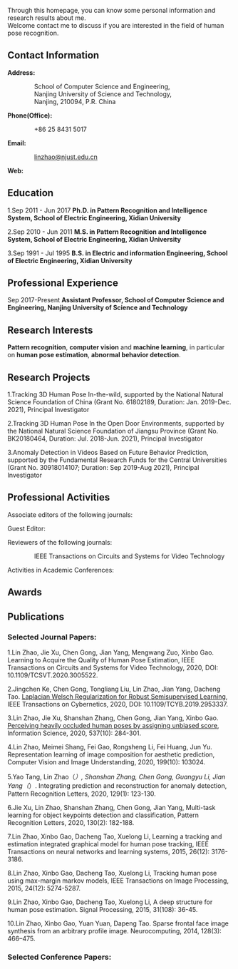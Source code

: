 
Through this homepage, you can know some personal information and research results about me.  
Welcome contact me to discuss if you are interested in the field of human pose recognition.

## Contact Information

**Address:**  
  
&ensp;&ensp;&ensp;&ensp;&ensp;&ensp;&ensp;&ensp;  School of Computer Science and Engineering,  
&ensp;&ensp;&ensp;&ensp;&ensp;&ensp;&ensp;&ensp; Nanjing University of Science and Technology,  
&ensp;&ensp;&ensp;&ensp;&ensp;&ensp;&ensp;&ensp; Nanjing, 210094, P.R. China
              
**Phone(Office):**  
  
&ensp;&ensp;&ensp;&ensp;&ensp;&ensp;&ensp;&ensp;  +86 25 8431 5017

**Email:**  
  
&ensp;&ensp;&ensp;&ensp;&ensp;&ensp;&ensp;&ensp;  linzhao@njust.edu.cn

**Web:**  

## Education
  
1.Sep 2011 - Jun 2017  **Ph.D. in Pattern Recognition and Intelligence System, School of Electric Engineering, Xidian University**
  
2.Sep 2010 - Jun 2011  **M.S. in Pattern Recognition and Intelligence System, School of Electric Engineering, Xidian University**
  
3.Sep 1991 - Jul 1995  **B.S. in Electric and information Engineering, School of Electric Engineering, Xidian University**

## Professional Experience

Sep 2017-Present     **Assistant Professor, School of Computer Science and Engineering, Nanjing University of Science and Technology**

## Research Interests

**Pattern recognition**, **computer vision** and **machine learning**, in particular on **human pose estimation**, **abnormal behavior detection**.

## Research Projects

1.Tracking 3D Human Pose In-the-wild, supported by the National Natural Science Foundation of China (Grant No. 61802189, Duration: Jan. 2019-Dec. 2021), Principal Investigator

2.Tracking 3D Human Pose In the Open Door Environments, supported by the National Natural Science Foundation of Jiangsu Province (Grant No. BK20180464, Duration: Jul. 2018-Jun. 2021), Principal Investigator

3.Anomaly Detection in Videos Based on Future Behavior Prediction, supported by the Fundamental Research Funds for the Central Universities (Grant No. 30918014107; Duration: Sep 2019-Aug 2021), Principal Investigator

## Professional Activities

Associate editors of the following journals:

Guest Editor:

Reviewers of the following journals:  

&ensp;&ensp;&ensp;&ensp;&ensp;&ensp;&ensp;&ensp;  IEEE Transactions on Circuits and Systems for Video Technology
  
Activities in Academic Conferences:

## Awards

## Publications

### Selected Journal Papers:

1.Lin Zhao, Jie Xu, Chen Gong, Jian Yang, Mengwang Zuo, Xinbo Gao. Learning to Acquire the Quality of Human Pose Estimation, IEEE Transactions on Circuits and Systems for Video Technology, 2020, DOI: 10.1109/TCSVT.2020.3005522.

2.Jingchen Ke, Chen Gong, Tongliang Liu, Lin Zhao, Jian Yang, Dacheng Tao. [Laplacian Welsch Regularization for Robust Semisupervised Learning](https://gcatnjust.github.io/ChenGong/paper/ke_tcyb19.pdf), IEEE Transactions on Cybernetics, 2020, DOI: 10.1109/TCYB.2019.2953337.

3.Lin Zhao, Jie Xu, Shanshan Zhang, Chen Gong, Jian Yang, Xinbo Gao. [Perceiving heavily occluded human poses by assigning unbiased score](https://www.sciencedirect.com/science/article/pii/S0020025520305119), Information Science, 2020, 537(10): 284-301.

4.Lin Zhao, Meimei Shang, Fei Gao, Rongsheng Li, Fei Huang, Jun Yu. Representation learning of image composition for aesthetic prediction, Computer Vision and Image Understanding, 2020, 199(10): 103024.

5.Yao Tang, Lin Zhao（*）, Shanshan Zhang, Chen Gong, Guangyu Li, Jian Yang（*）. Integrating prediction and reconstruction for anomaly detection, Pattern Recognition Letters, 2020, 129(1): 123-130.

6.Jie Xu, Lin Zhao, Shanshan Zhang, Chen Gong, Jian Yang, Multi-task learning for object keypoints detection and classification, Pattern Recognition Letters, 2020, 130(2): 182-188.

7.Lin Zhao, Xinbo Gao, Dacheng Tao, Xuelong Li, Learning a tracking and estimation integrated graphical model for human pose tracking, IEEE Transactions on neural networks and learning systems, 2015, 26(12): 3176-3186.

8.Lin Zhao, Xinbo Gao, Dacheng Tao, Xuelong Li, Tracking human pose using max-margin markov models, IEEE Transactions on Image Processing, 2015, 24(12): 5274-5287.

9.Lin Zhao, Xinbo Gao, Dacheng Tao, Xuelong Li, A deep structure for human pose estimation. Signal Processing, 2015, 31(108): 36-45.

10.Lin Zhao, Xinbo Gao, Yuan Yuan, Dapeng Tao. Sparse frontal face image synthesis from an arbitrary profile image. Neurocomputing, 2014, 128(3): 466–475.

### Selected Conference Papers:
